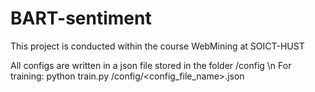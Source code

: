# BART-sentiment
This project is conducted within the course WebMining at SOICT-HUST

All configs are written in a json file stored in the folder /config \n
For training: python train.py /config/<config_file_name>.json
